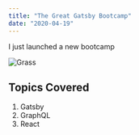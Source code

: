 ```yaml
---
title: "The Great Gatsby Bootcamp"
date: "2020-04-19"
---
```


I just launched a new bootcamp

![Grass](./grass.png)

## Topics Covered

1. Gatsby
2. GraphQL
3. React
